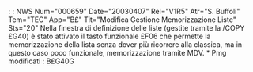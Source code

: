  :  : NWS Num="000659" Date="20030407" Rel="V1R5" Atr="S. Buffoli" Tem="TEC" App="B£" Tit="Modifica Gestione Memorizzazione Liste" Sts="20"
Nella finestra di definizione delle liste (gestite tramite la /COPY £G40) è stato attivato il tasto
funzionale £F06 che permette la memorizzazione della lista senza dover più ricorrere alla classica,
ma in questo caso poco funzionale, memorizzazione tramite MDV.
  \* Pmg modificati :  B£G40G
